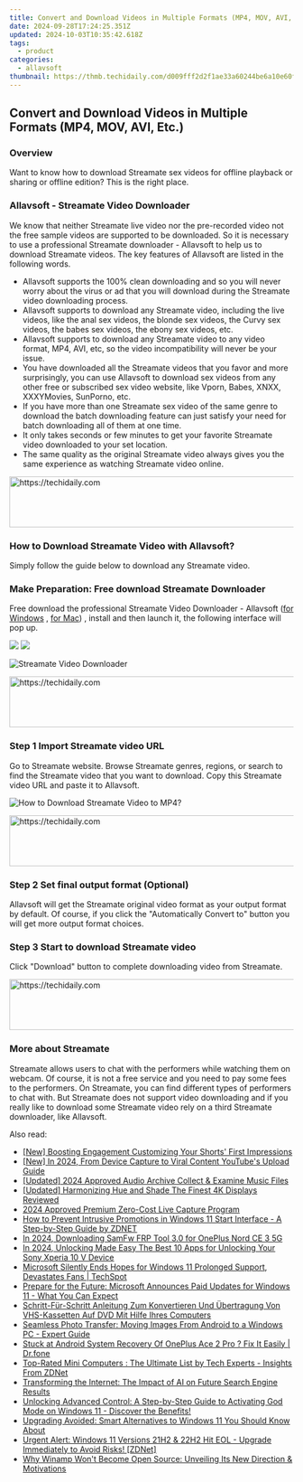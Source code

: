 ```yaml
---
title: Convert and Download Videos in Multiple Formats (MP4, MOV, AVI, Etc.)
date: 2024-09-28T17:24:25.351Z
updated: 2024-10-03T10:35:42.618Z
tags:
  - product
categories:
  - allavsoft
thumbnail: https://thmb.techidaily.com/d009fff2d2f1ae33a60244be6a10e60fe9a4c6152d14b10a6c314e65ab841263.jpg
---
```


## Convert and Download Videos in Multiple Formats (MP4, MOV, AVI, Etc.)

### Overview

Want to know how to download Streamate sex videos for offline playback or sharing or offline edition? This is the right place.

### Allavsoft - Streamate Video Downloader

We know that neither Streamate live video nor the pre-recorded video not the free sample videos are supported to be downloaded. So it is necessary to use a professional Streamate downloader - Allavsoft to help us to download Streamate videos. The key features of Allavsoft are listed in the following words.

* Allavsoft supports the 100% clean downloading and so you will never worry about the virus or ad that you will download during the Streamate video downloading process.
* Allavsoft supports to download any Streamate video, including the live videos, like the anal sex videos, the blonde sex videos, the Curvy sex videos, the babes sex videos, the ebony sex videos, etc.
* Allavsoft supports to download any Streamate video to any video format, MP4, AVI, etc, so the video incompatibility will never be your issue.
* You have downloaded all the Streamate videos that you favor and more surprisingly, you can use Allavsoft to download sex videos from any other free or subscribed sex video website, like Vporn, Babes, XNXX, XXXYMovies, SunPorno, etc.
* If you have more than one Streamate sex video of the same genre to download the batch downloading feature can just satisfy your need for batch downloading all of them at one time.
* It only takes seconds or few minutes to get your favorite Streamate video downloaded to your set location.
* The same quality as the original Streamate video always gives you the same experience as watching Streamate video online.

<!-- affiliate ads begin -->
<a href="https://dhgate.sjv.io/c/5597632/1186802/12108" target="_top" id="1186802">
  <img src="//a.impactradius-go.com/display-ad/12108-1186802" border="0" alt="https://techidaily.com" width="728" height="90"/>
</a>
<img height="0" width="0" src="https://dhgate.sjv.io/i/5597632/1186802/12108" style="position:absolute;visibility:hidden;" border="0" />
<!-- affiliate ads end -->

### How to Download Streamate Video with Allavsoft?

Simply follow the guide below to download any Streamate video.

### Make Preparation: Free download Streamate Downloader

Free download the professional Streamate Video Downloader - Allavsoft ([for Windows](https://tools.techidaily.com/allavsoft/products/) , [for Mac](https://tools.techidaily.com/allavsoft/products/)) , install and then launch it, the following interface will pop up.

[![](https://www.allavsoft.com/how-to/../images/how-to/free-download-win.jpg)](https://tools.techidaily.com/allavsoft/products/) [![](https://www.allavsoft.com/how-to/../images/how-to/free-download-mac.jpg)](https://tools.techidaily.com/allavsoft/products/)

![Streamate Video Downloader](https://www.allavsoft.com/how-to/../images/allavsoft/screen-shot-600.jpg)

<!-- affiliate ads begin -->
<a href="https://aligracehair.sjv.io/c/5597632/1938721/19272" target="_top" id="1938721">
  <img src="//a.impactradius-go.com/display-ad/19272-1938721" border="0" alt="https://techidaily.com" width="728" height="90"/>
</a>
<img height="0" width="0" src="https://aligracehair.sjv.io/i/5597632/1938721/19272" style="position:absolute;visibility:hidden;" border="0" />
<!-- affiliate ads end -->

### Step 1 Import Streamate video URL

Go to Streamate website. Browse Streamate genres, regions, or search to find the Streamate video that you want to download. Copy this Streamate video URL and paste it to Allavsoft.

![How to Download Streamate Video to MP4?](https://www.allavsoft.com/how-to/../images/how-to/download-rtmp-video/download-rtmp-video.jpg)

<!-- affiliate ads begin -->
<a href="https://appsumo.8odi.net/c/5597632/2068411/7443" target="_top" id="2068411">
  <img src="//a.impactradius-go.com/display-ad/7443-2068411" border="0" alt="https://techidaily.com" width="728" height="90"/>
</a>
<img height="0" width="0" src="https://appsumo.8odi.net/i/5597632/2068411/7443" style="position:absolute;visibility:hidden;" border="0" />
<!-- affiliate ads end -->

### Step 2 Set final output format (Optional)

Allavsoft will get the Streamate original video format as your output format by default. Of course, if you click the "Automatically Convert to" button you will get more output format choices.

### Step 3 Start to download Streamate video

Click "Download" button to complete downloading video from Streamate.

<!-- affiliate ads begin -->
<a href="https://wigfever.sjv.io/c/5597632/2014854/22899" target="_top" id="2014854">
  <img src="//a.impactradius-go.com/display-ad/22899-2014854" border="0" alt="https://techidaily.com" width="728" height="90"/>
</a>
<img height="0" width="0" src="https://wigfever.sjv.io/i/5597632/2014854/22899" style="position:absolute;visibility:hidden;" border="0" />
<!-- affiliate ads end -->

### More about Streamate

Streamate allows users to chat with the performers while watching them on webcam. Of course, it is not a free service and you need to pay some fees to the performers. On Streamate, you can find different types of performers to chat with. But Streamate does not support video downloading and if you really like to download some Streamate video rely on a third Streamate downloader, like Allavsoft.

<ins class="adsbygoogle"
     style="display:block"
     data-ad-format="autorelaxed"
     data-ad-client="ca-pub-7571918770474297"
     data-ad-slot="1223367746"></ins>

<ins class="adsbygoogle"
     style="display:block"
     data-ad-client="ca-pub-7571918770474297"
     data-ad-slot="8358498916"
     data-ad-format="auto"
     data-full-width-responsive="true"></ins>

<span class="atpl-alsoreadstyle">Also read:</span>
<div><ul>
<li><a href="https://youtube-videos.techidaily.com/new-boosting-engagement-customizing-your-shorts-first-impressions/"><u>[New] Boosting Engagement Customizing Your Shorts' First Impressions</u></a></li>
<li><a href="https://eaxpv-info.techidaily.com/new-in-2024-from-device-capture-to-viral-content-youtubes-upload-guide/"><u>[New] In 2024, From Device Capture to Viral Content YouTube's Upload Guide</u></a></li>
<li><a href="https://screen-video-capture.techidaily.com/updated-2024-approved-audio-archive-collect-and-examine-music-files/"><u>[Updated] 2024 Approved Audio Archive Collect & Examine Music Files</u></a></li>
<li><a href="https://some-techniques.techidaily.com/updated-harmonizing-hue-and-shade-the-finest-4k-displays-reviewed/"><u>[Updated] Harmonizing Hue and Shade The Finest 4K Displays Reviewed</u></a></li>
<li><a href="https://screen-recording.techidaily.com/2024-approved-premium-zero-cost-live-capture-program/"><u>2024 Approved Premium Zero-Cost Live Capture Program</u></a></li>
<li><a href="https://win-tricks.techidaily.com/how-to-prevent-intrusive-promotions-in-windows-11-start-interface-a-step-by-step-guide-by-zdnet/"><u>How to Prevent Intrusive Promotions in Windows 11 Start Interface - A Step-by-Step Guide by ZDNET</u></a></li>
<li><a href="https://easy-unlock-android.techidaily.com/in-2024-downloading-samfw-frp-tool-30-for-oneplus-nord-ce-3-5g-by-drfone-android/"><u>In 2024, Downloading SamFw FRP Tool 3.0 for OnePlus Nord CE 3 5G</u></a></li>
<li><a href="https://android-unlock.techidaily.com/in-2024-unlocking-made-easy-the-best-10-apps-for-unlocking-your-sony-xperia-10-v-device-by-drfone-android/"><u>In 2024, Unlocking Made Easy The Best 10 Apps for Unlocking Your Sony Xperia 10 V Device</u></a></li>
<li><a href="https://win-tricks.techidaily.com/microsoft-silently-ends-hopes-for-windows-11-prolonged-support-devastates-fans-techspot/"><u>Microsoft Silently Ends Hopes for Windows 11 Prolonged Support, Devastates Fans | TechSpot</u></a></li>
<li><a href="https://win-tricks.techidaily.com/prepare-for-the-future-microsoft-announces-paid-updates-for-windows-11-what-you-can-expect/"><u>Prepare for the Future: Microsoft Announces Paid Updates for Windows 11 - What You Can Expect</u></a></li>
<li><a href="https://solve-latest.techidaily.com/schritt-fur-schritt-anleitung-zum-konvertieren-und-ubertragung-von-vhs-kassetten-auf-dvd-mit-hilfe-ihres-computers/"><u>Schritt-Für-Schritt Anleitung Zum Konvertieren Und Übertragung Von VHS-Kassetten Auf DVD Mit Hilfe Ihres Computers</u></a></li>
<li><a href="https://win-tricks.techidaily.com/seamless-photo-transfer-moving-images-from-android-to-a-windows-pc-expert-guide/"><u>Seamless Photo Transfer: Moving Images From Android to a Windows PC - Expert Guide</u></a></li>
<li><a href="https://howto.techidaily.com/stuck-at-android-system-recovery-of-oneplus-ace-2-pro-fix-it-easily-drfone-by-drfone-fix-android-problems-fix-android-problems/"><u>Stuck at Android System Recovery Of OnePlus Ace 2 Pro ? Fix It Easily | Dr.fone</u></a></li>
<li><a href="https://win-tricks.techidaily.com/top-rated-mini-computers-the-ultimate-list-by-tech-experts-insights-from-zdnet/"><u>Top-Rated Mini Computers : The Ultimate List by Tech Experts - Insights From ZDNet</u></a></li>
<li><a href="https://tech-haven.techidaily.com/transforming-the-internet-the-impact-of-ai-on-future-search-engine-results/"><u>Transforming the Internet: The Impact of AI on Future Search Engine Results</u></a></li>
<li><a href="https://win-tricks.techidaily.com/unlocking-advanced-control-a-step-by-step-guide-to-activating-god-mode-on-windows-11-discover-the-benefits/"><u>Unlocking Advanced Control: A Step-by-Step Guide to Activating God Mode on Windows 11 - Discover the Benefits!</u></a></li>
<li><a href="https://win-tricks.techidaily.com/upgrading-avoided-smart-alternatives-to-windows-11-you-should-know-about/"><u>Upgrading Avoided: Smart Alternatives to Windows 11 You Should Know About</u></a></li>
<li><a href="https://win-tricks.techidaily.com/urgent-alert-windows-11-versions-21h2-and-22h2-hit-eol-upgrade-immediately-to-avoid-risks-zdnet/"><u>Urgent Alert: Windows 11 Versions 21H2 & 22H2 Hit EOL - Upgrade Immediately to Avoid Risks! [ZDNet]</u></a></li>
<li><a href="https://win-tricks.techidaily.com/why-winamp-wont-become-open-source-unveiling-its-new-direction-and-motivations/"><u>Why Winamp Won't Become Open Source: Unveiling Its New Direction & Motivations</u></a></li>
</ul></div>


